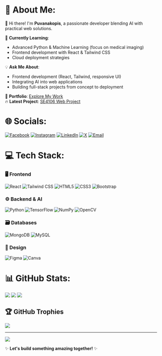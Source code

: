 # 💫 About Me:
👋 Hi there! I'm **Puvanakopis**, a passionate developer blending AI with practical web solutions.  

📖 **Currently Learning**:  
- Advanced Python & Machine Learning (focus on medical imaging)  
- Frontend development with React & Tailwind CSS  
- Cloud deployment strategies  

💡 **Ask Me About**:  
- Frontend development (React, Tailwind, responsive UI)  
- Integrating AI into web applications  
- Building full-stack projects from concept to deployment  

🔗 **Portfolio**: [Explore My Work](https://puvanakopis.github.io/portfolio/)  
🔥 **Latest Project**: [SE4106 Web Project](https://github.com/puvanakopis/SE4106-Web-Project)  

# 🌐 Socials:
[![Facebook](https://img.shields.io/badge/Facebook-%231877F2.svg?logo=Facebook&logoColor=white)](https://facebook.com/puvanakopis) 
[![Instagram](https://img.shields.io/badge/Instagram-%23E4405F.svg?logo=Instagram&logoColor=white)](https://instagram.com/puvanakopis) 
[![LinkedIn](https://img.shields.io/badge/LinkedIn-%230077B5.svg?logo=linkedin&logoColor=white)](https://linkedin.com/in/puvanakopis) 
[![X](https://img.shields.io/badge/X-black.svg?logo=X&logoColor=white)](https://x.com/puvanakopis) 
[![Email](https://img.shields.io/badge/Email-D14836?logo=gmail&logoColor=white)](mailto:puvanakopis@gmail.com)

# 💻 Tech Stack:
### 🖥 Frontend
![React](https://img.shields.io/badge/react-%2320232a.svg?style=for-the-badge&logo=react&logoColor=%2361DAFB)
![Tailwind CSS](https://img.shields.io/badge/Tailwind_CSS-38B2AC?style=for-the-badge&logo=tailwind-css&logoColor=white)
![HTML5](https://img.shields.io/badge/html5-%23E34F26.svg?style=for-the-badge&logo=html5&logoColor=white)
![CSS3](https://img.shields.io/badge/css3-%231572B6.svg?style=for-the-badge&logo=css3&logoColor=white)
![Bootstrap](https://img.shields.io/badge/bootstrap-%238511FA.svg?style=for-the-badge&logo=bootstrap&logoColor=white)

### ⚙ Backend & AI
![Python](https://img.shields.io/badge/python-3670A0?style=for-the-badge&logo=python&logoColor=ffdd54)
![TensorFlow](https://img.shields.io/badge/TensorFlow-%23FF6F00.svg?style=for-the-badge&logo=TensorFlow&logoColor=white)
![NumPy](https://img.shields.io/badge/numpy-%23013243.svg?style=for-the-badge&logo=numpy&logoColor=white)
![OpenCV](https://img.shields.io/badge/OpenCV-27338e?style=for-the-badge&logo=OpenCV&logoColor=white)

### 🗃 Databases
![MongoDB](https://img.shields.io/badge/MongoDB-%234ea94b.svg?style=for-the-badge&logo=mongodb&logoColor=white)
![MySQL](https://img.shields.io/badge/mysql-4479A1.svg?style=for-the-badge&logo=mysql&logoColor=white)

### 🎨 Design
![Figma](https://img.shields.io/badge/figma-%23F24E1E.svg?style=for-the-badge&logo=figma&logoColor=white)
![Canva](https://img.shields.io/badge/Canva-%2300C4CC.svg?style=for-the-badge&logo=Canva&logoColor=white)

# 📊 GitHub Stats:
![](https://github-readme-stats.vercel.app/api?username=puvanakopis&theme=radical&hide_border=false&include_all_commits=true&count_private=true)
![](https://github-readme-streak-stats.herokuapp.com/?user=puvanakopis&theme=radical&hide_border=false)
![](https://github-readme-stats.vercel.app/api/top-langs/?username=puvanakopis&theme=radical&hide_border=false&layout=compact)

## 🏆 GitHub Trophies
![](https://github-profile-trophy.vercel.app/?username=puvanakopis&theme=radical&no-frame=false&no-bg=false&margin-w=4)

---
[![](https://visitcount.itsvg.in/api?id=puvanakopis&label=Profile%20Views&color=0&icon=6&pretty=true)](https://visitcount.itsvg.in)

✨ **Let's build something amazing together!** ✨

